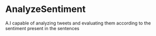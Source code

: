 # AnalyzeSentiment
A.I capable of analyzing tweets and evaluating them according to the sentiment present in the sentences
